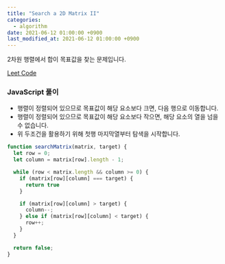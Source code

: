 ```yaml
---
title: "Search a 2D Matrix II"
categories: 
  - algorithm
date: 2021-06-12 01:00:00 +0900
last_modified_at: 2021-06-12 01:00:00 +0900
---
```


2차원 행렬에서 합이 목표값을 찾는 문제입니다. 

[Leet Code](https://leetcode.com/problems/search-a-2d-matrix-ii)

### JavaScript 풀이
- 행렬이 정렬되어 있으므로 목표값이 해당 요소보다 크면, 다음 행으로 이동합니다.
- 행렬이 정렬되어 있으므로 목표값이 해당 요소보다 작으면, 해당 요소의 열을 넘을 수 없습니다.
- 위 두조건을 활용하기 위해 첫행 마지막열부터 탐색을 시작합니다.

``` js
function searchMatrix(matrix, target) {
  let row = 0;
  let column = matrix[row].length - 1;

  while (row < matrix.length && column >= 0) {
    if (matrix[row][column] === target) {
      return true
    }

    if (matrix[row][column] > target) {
      column--;
    } else if (matrix[row][column] < target) {
      row++;
    }
  }

  return false;
}

```
